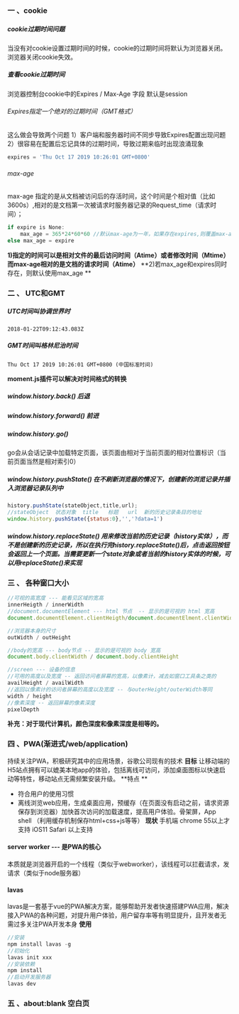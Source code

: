 ### 一 、cookie
##### cookie过期时间问题
当没有对cookie设置过期时间的时候，cookie的过期时间将默认为浏览器关闭。浏览器关闭cookie失效。
##### 查看cookie过期时间
浏览器控制台cookie中的Expires / Max-Age 字段 默认是session

###### Expires指定一个绝对的过期时间（GMT格式） 
这么做会导致两个问题
1）客户端和服务器时间不同步导致Expires配置出现问题
2）很容易在配置后忘记具体的过期时间，导致过期来临时出现浪涌现象

```javascript
expires = 'Thu Oct 17 2019 10:26:01 GMT+0800'
````

###### max-age
max-age 指定的是从文档被访问后的存活时间，这个时间是个相对值（比如3600s）,相对的是文档第一次被请求时服务器记录的Request_time（请求时间）；
```javascript
if expire is None:
    max_age = 365*24*60*60 //默认max-age为一年，如果存在expires,则覆盖max-age
else max_age = expire
```

**1)指定的时间可以是相对文件的最后访问时间（Atime）或者修改时间（Mtime）而max-age相对的是文档的请求时间（Atime）**
**2)若max_age和expires同时存在，则默认使用max_age
**
### 二 、 UTC和GMT
##### UTC时间叫协调世界时
```
2018-01-22T09:12:43.083Z
```
##### GMT时间叫格林尼治时间
```
Thu Oct 17 2019 10:26:01 GMT+0800 (中国标准时间)
```
**moment.js插件可以解决对时间格式的转换**

##### window.history.back()   后退

##### window.history.forward()    前进

##### window.history.go()
go会从会话记录中加载特定页面，该页面由相对于当前页面的相对位置标识（当前页面当然是相对索引0）

##### window.history.pushState() 在不刷新浏览器的情况下，创建新的浏览记录并插入浏览器记录队列中
```javascript
history.pushState(stateObject,title,url);
//stateObject  状态对象  title   标题   url  新的历史记录条目的地址
window.history.pushState({status:0},'','?data=1')

```

##### window.history.replaceState()  用来修改当前的历史记录（history实体），而不是创建新的历史记录，所以在执行完history.replaceState()后，点击返回按钮会返回上一个页面。当需要更新一个state对象或者当前的history实体的时候，可以用replaceState()来实现


### 三 、 各种窗口大小
```javascript
//可视的高宽度 --- 能看见区域的宽高
innerHeigth / innerWidth
//document.documentElement --- html 节点  -- 显示的是可视的 html 宽高
document.documentElement.clientHeigth/document.documentElment.clientWidth

//浏览器本身的尺寸
outWidth / outHeight

//body的宽高 --- body节点 -- 显示的是可视的 body 宽高
document.body.clientWidth / document.body.clientHeight

//screen --- 设备的信息
//可用的高度以及宽度 -- 返回访问者屏幕的宽高，以像素计，减去如窗口工具条之类的
availHeight / availWidth
//返回以像素计的访问者屏幕的高度以及宽度 -- 与outerHeight/outerWidth等同
width / height
//像素深度 -- 返回屏幕的像素深度
pixelDepth
```

**补充：对于现代计算机，颜色深度和像素深度是相等的。**

### 四 、PWA(渐进式/web/application)
持续关注PWA，积极研究其中的应用场景，谷歌公司现有的技术
**目标**
让移动端的H5站点拥有可以媲美本地app的体验，包括离线可访问，添加桌面图标以快速启动等特性，移动站点无需频繁安装升级。
**特点 **
* 符合用户的使用习惯
* 离线浏览web应用，生成桌面应用，预缓存（在页面没有启动之前，请求资源保存到浏览器）加快首次访问的加载速度，提高用户体验。骨架屏，App shell （利用缓存机制保存html+css+js等等）
**现状**
手机端 chrome 55以上才支持 iOS11 Safari 以上支持
#### server worker --- 是PWA的核心
本质就是浏览器开启的一个线程（类似于webworker），该线程可以拦截请求，发请求（类似于node服务器）
#### lavas
lavas是一套基于vue的PWA解决方案，能够帮助开发者快速搭建PWA应用，解决接入PWA的各种问题，对提升用户体验，用户留存率等有明显提升，且开发者无需过多关注PWA开发本身
**使用**
```javascript
//安装 
npm install lavas -g
//初始化
lavas init xxx
//安装依赖
npm install 
//启动开发服务器
lavas dev
```
### 五 、about:blank     空白页

